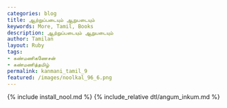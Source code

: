 ```yaml
---  
categories: blog  
title: ஆற்றுப்படையும் ஆறுபடையும்
keywords: More, Tamil, Books  
description: ஆற்றுப்படையும் ஆறுபடையும்
author: Tamilan  
layout: Ruby  
tags:     
- கண்மணிகணேசன்
- கண்மணித்தமிழ்
permalink: kanmani_tamil_9  
featured: /images/noolkal_96_6.png  
---  
```

{% include install_nool.md %} 
{% include_relative dtl/angum_inkum.md %} 
